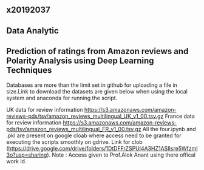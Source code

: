 x20192037
----------
Data Analytic
--------------
Prediction of ratings from Amazon reviews and Polarity Analysis using Deep Learning Techniques
---------------------------------------------------------------------------------------------------

Databases are more than the limit set in github for uploading a file in size.Link to download the datasets are given below when using the local system and anaconda for running the script.

UK data for review information
https://s3.amazonaws.com/amazon-reviews-pds/tsv/amazon_reviews_multilingual_UK_v1_00.tsv.gz
France data for review information
https://s3.amazonaws.com/amazon-reviews-pds/tsv/amazon_reviews_multilingual_FR_v1_00.tsv.gz
All the four.ipynb and .pkl are present on google cloab where access need to be granted for executing the scripts smoothly on gdrive.
Link for clob (https://drive.google.com/drive/folders/1DtDFFrZSPUl4A3HZ1ASIIsre5Wfzml3o?usp=sharing).
Note : Access given to Prof.Alok Anant using there offical work id.
